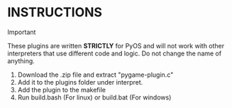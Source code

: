 # INSTRUCTIONS

>[!IMPORTANT]
>These plugins are written **STRICTLY** for PyOS and will not work with other interpreters that use different code and logic.
>Do not change the name of anything.

1. Download the .zip file and extract "pygame-plugin.c"
2. Add it to the plugins folder under interpret.
3. Add the plugin to the makefile
4. Run build.bash (For linux) or build.bat (For windows)